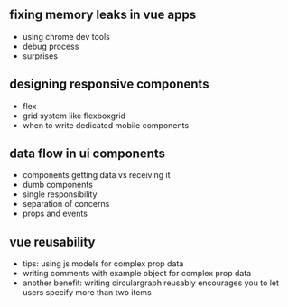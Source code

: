 ## fixing memory leaks in vue apps
- using chrome dev tools
- debug process
- surprises

## designing responsive components
- flex
- grid system like flexboxgrid
- when to write dedicated mobile components


## data flow in ui components
- components getting data vs receiving it
- dumb components
- single responsibility
- separation of concerns
- props and events


## vue reusability
- tips: using js models for complex prop data
- writing comments with example object for complex prop data
- another benefit: writing circulargraph reusably encourages you to let users specify more than two items